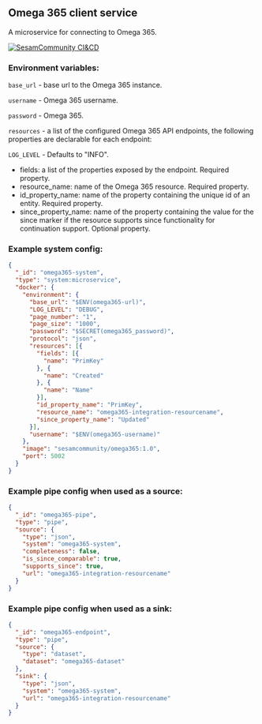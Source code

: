 ## Omega 365 client service

A microservice for connecting to Omega 365.

[![SesamCommunity CI&CD](https://github.com/sesam-community/omega365/actions/workflows/sesam-community-ci-cd.yml/badge.svg)](https://github.com/sesam-community/omega365/actions/workflows/sesam-community-ci-cd.yml)

### Environment variables:

`base_url` - base url to the Omega 365 instance.

`username` - Omega 365 username.

`password` - Omega 365.

`resources` - a list of the configured Omega 365 API endpoints, the following properties are declarable for each endpoint:

`LOG_LEVEL` - Defaults to "INFO".

* fields: a list of the properties exposed by the endpoint. Required property.
* resource_name: name of the Omega 365 resource. Required property.
* id_property_name: name of the property containing the unique id of an entity. Required property.
* since_property_name: name of the property containing the value for the since marker if the resource supports since functionality for continuation support. Optional property.

### Example system config:

```json
{
  "_id": "omega365-system",
  "type": "system:microservice",
  "docker": {
    "environment": {
      "base_url": "$ENV(omega365-url)",
      "LOG_LEVEL": "DEBUG",
      "page_number": "1",
      "page_size": "1000",
      "password": "$SECRET(omega365_password)",
      "protocol": "json",
      "resources": [{
        "fields": [{
          "name": "PrimKey"
        }, {
          "name": "Created"
        }, {
          "name": "Name"
        }],
        "id_property_name": "PrimKey",
        "resource_name": "omega365-integration-resourcename",
        "since_property_name": "Updated"
      }],
      "username": "$ENV(omega365-username)"
    },
    "image": "sesamcommunity/omega365:1.0",
    "port": 5002
  }
}
```

### Example pipe config when used as a source:

```json
{
  "_id": "omega365-pipe",
  "type": "pipe",
  "source": {
    "type": "json",
    "system": "omega365-system",
    "completeness": false,
    "is_since_comparable": true,
    "supports_since": true,
    "url": "omega365-integration-resourcename"
  }
}
```

### Example pipe config when used as a sink:

```json
{
  "_id": "omega365-endpoint",
  "type": "pipe",
  "source": {
    "type": "dataset",
    "dataset": "omega365-dataset"
  },
  "sink": {
    "type": "json",
    "system": "omega365-system",
    "url": "omega365-integration-resourcename"
  }
}

```